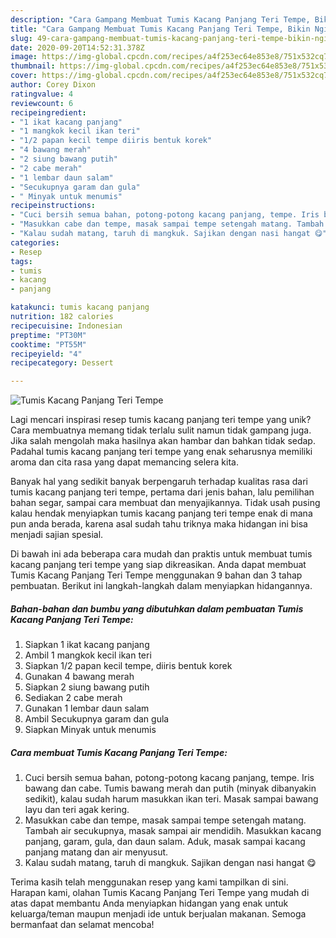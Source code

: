 ```yaml
---
description: "Cara Gampang Membuat Tumis Kacang Panjang Teri Tempe, Bikin Ngiler"
title: "Cara Gampang Membuat Tumis Kacang Panjang Teri Tempe, Bikin Ngiler"
slug: 49-cara-gampang-membuat-tumis-kacang-panjang-teri-tempe-bikin-ngiler
date: 2020-09-20T14:52:31.378Z
image: https://img-global.cpcdn.com/recipes/a4f253ec64e853e8/751x532cq70/tumis-kacang-panjang-teri-tempe-foto-resep-utama.jpg
thumbnail: https://img-global.cpcdn.com/recipes/a4f253ec64e853e8/751x532cq70/tumis-kacang-panjang-teri-tempe-foto-resep-utama.jpg
cover: https://img-global.cpcdn.com/recipes/a4f253ec64e853e8/751x532cq70/tumis-kacang-panjang-teri-tempe-foto-resep-utama.jpg
author: Corey Dixon
ratingvalue: 4
reviewcount: 6
recipeingredient:
- "1 ikat kacang panjang"
- "1 mangkok kecil ikan teri"
- "1/2 papan kecil tempe diiris bentuk korek"
- "4 bawang merah"
- "2 siung bawang putih"
- "2 cabe merah"
- "1 lembar daun salam"
- "Secukupnya garam dan gula"
- " Minyak untuk menumis"
recipeinstructions:
- "Cuci bersih semua bahan, potong-potong kacang panjang, tempe. Iris bawang dan cabe. Tumis bawang merah dan putih (minyak dibanyakin sedikit), kalau sudah harum masukkan ikan teri. Masak sampai bawang layu dan teri agak kering."
- "Masukkan cabe dan tempe, masak sampai tempe setengah matang. Tambah air secukupnya, masak sampai air mendidih. Masukkan kacang panjang, garam, gula, dan daun salam. Aduk, masak sampai kacang panjang matang dan air menyusut."
- "Kalau sudah matang, taruh di mangkuk. Sajikan dengan nasi hangat 😋"
categories:
- Resep
tags:
- tumis
- kacang
- panjang

katakunci: tumis kacang panjang 
nutrition: 182 calories
recipecuisine: Indonesian
preptime: "PT30M"
cooktime: "PT55M"
recipeyield: "4"
recipecategory: Dessert

---
```



![Tumis Kacang Panjang Teri Tempe](https://img-global.cpcdn.com/recipes/a4f253ec64e853e8/751x532cq70/tumis-kacang-panjang-teri-tempe-foto-resep-utama.jpg)

Lagi mencari inspirasi resep tumis kacang panjang teri tempe yang unik? Cara membuatnya memang tidak terlalu sulit namun tidak gampang juga. Jika salah mengolah maka hasilnya akan hambar dan bahkan tidak sedap. Padahal tumis kacang panjang teri tempe yang enak seharusnya memiliki aroma dan cita rasa yang dapat memancing selera kita.

Banyak hal yang sedikit banyak berpengaruh terhadap kualitas rasa dari tumis kacang panjang teri tempe, pertama dari jenis bahan, lalu pemilihan bahan segar, sampai cara membuat dan menyajikannya. Tidak usah pusing kalau hendak menyiapkan tumis kacang panjang teri tempe enak di mana pun anda berada, karena asal sudah tahu triknya maka hidangan ini bisa menjadi sajian spesial.




Di bawah ini ada beberapa cara mudah dan praktis untuk membuat tumis kacang panjang teri tempe yang siap dikreasikan. Anda dapat membuat Tumis Kacang Panjang Teri Tempe menggunakan 9 bahan dan 3 tahap pembuatan. Berikut ini langkah-langkah dalam menyiapkan hidangannya.

<!--inarticleads1-->

##### Bahan-bahan dan bumbu yang dibutuhkan dalam pembuatan Tumis Kacang Panjang Teri Tempe:

1. Siapkan 1 ikat kacang panjang
1. Ambil 1 mangkok kecil ikan teri
1. Siapkan 1/2 papan kecil tempe, diiris bentuk korek
1. Gunakan 4 bawang merah
1. Siapkan 2 siung bawang putih
1. Sediakan 2 cabe merah
1. Gunakan 1 lembar daun salam
1. Ambil Secukupnya garam dan gula
1. Siapkan  Minyak untuk menumis




<!--inarticleads2-->

##### Cara membuat Tumis Kacang Panjang Teri Tempe:

1. Cuci bersih semua bahan, potong-potong kacang panjang, tempe. Iris bawang dan cabe. Tumis bawang merah dan putih (minyak dibanyakin sedikit), kalau sudah harum masukkan ikan teri. Masak sampai bawang layu dan teri agak kering.
1. Masukkan cabe dan tempe, masak sampai tempe setengah matang. Tambah air secukupnya, masak sampai air mendidih. Masukkan kacang panjang, garam, gula, dan daun salam. Aduk, masak sampai kacang panjang matang dan air menyusut.
1. Kalau sudah matang, taruh di mangkuk. Sajikan dengan nasi hangat 😋




Terima kasih telah menggunakan resep yang kami tampilkan di sini. Harapan kami, olahan Tumis Kacang Panjang Teri Tempe yang mudah di atas dapat membantu Anda menyiapkan hidangan yang enak untuk keluarga/teman maupun menjadi ide untuk berjualan makanan. Semoga bermanfaat dan selamat mencoba!
